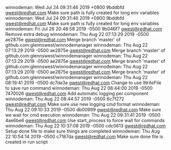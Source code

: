 winnodeman: Wed Jul 24 09:31:46 2019 +0800 9bddbfd gwest@redhat.com Make sure path is fully created for long env variables
winnodeman: Wed Jul 24 09:31:46 2019 +0800 9bddbfd gwest@redhat.com Make sure path is fully created for long env variables
winnodeman: Fri Jul 26 20:48:58 2019 -0500 9b046f7 gwest@redhat.com Remove extra debug
winnodeman: Thu Aug 22 07:13:29 2019 -0500 ae2875e gwest@redhat.com Merge branch 'master' of github.com:glennswest/winnodemanager
winnodeman: Thu Aug 22 07:13:29 2019 -0500 ae2875e gwest@redhat.com Merge branch 'master' of github.com:glennswest/winnodemanager
winnodeman: Thu Aug 22 07:13:29 2019 -0500 ae2875e gwest@redhat.com Merge branch 'master' of github.com:glennswest/winnodemanager
winnodeman: Thu Aug 22 07:13:29 2019 -0500 ae2875e gwest@redhat.com Merge branch 'master' of github.com:glennswest/winnodemanager
winnodeman: Thu Aug 22 08:19:41 2019 -0500 dc7da3a gwest@redhat.com Change to use WriteFile to save run command
winnodeman: Thu Aug 22 08:44:00 2019 -0500 7470026 gwest@redhat.com Add automatic logging per component
winnodeman: Thu Aug 22 08:44:57 2019 -0500 6c7f272 gwest@redhat.com Make sure use new logging cmd format
winnodeman: Thu Aug 22 09:10:33 2019 -0500 db00999 gwest@redhat.com Make sure we wait for cmd execution
winnodeman: Thu Aug 22 09:31:41 2019 -0500 4ae6be6 gwest@redhat.com Use start_process to force wait for commands
winnodeman: Thu Aug 22 10:37:08 2019 -0500 cdc0613 gwest@redhat.com Setup done file to make sure things are completed
winnodeman: Thu Aug 22 10:54:14 2019 -0500 c7187da gwest@redhat.com Make sure done file is created in run script
